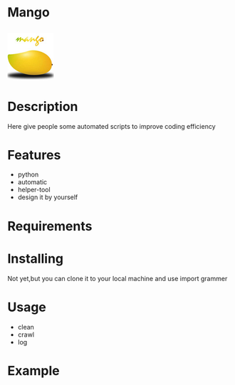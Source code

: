 # Mango
![logo](image/logo.jpg)
---
# Description
Here give people some automated scripts to improve coding efficiency

# Features
- python
- automatic
- helper-tool
- design it by yourself

# Requirements


# Installing
Not yet,but you can clone it to your local machine and use import grammer 

# Usage
- clean 
- crawl 
- log 

# Example

